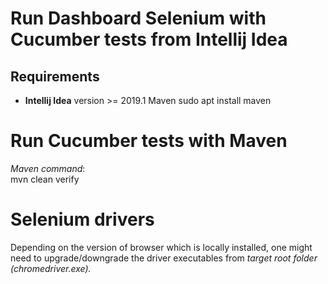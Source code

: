 # Run Dashboard Selenium with Cucumber tests from Intellij Idea 

## Requirements
- __Intellij Idea__ version >= 2019.1
Maven
sudo apt install maven


# Run Cucumber tests with Maven
_Maven command_:  
mvn clean verify 

# Selenium drivers
Depending on the version of browser which is locally installed, one might need to upgrade/downgrade the driver executables from _target root folder (chromedriver.exe)._
